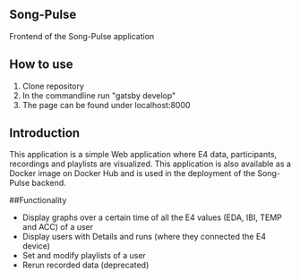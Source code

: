 ## Song-Pulse
Frontend of the Song-Pulse application

## How to use
1) Clone repository
2) In the commandline run "gatsby develop"
3) The page can be found under localhost:8000

## Introduction
This application is a simple Web application where E4 data, participants, recordings and playlists are visualized.
This application is also available as a Docker image on Docker Hub and is used in the deployment of the Song-Pulse backend. 

##Functionality
- Display graphs over a certain time of all the E4 values (EDA, IBI, TEMP and ACC) of a user
- Display users with Details and runs (where they connected the E4 device)
- Set and modify playlists of a user
- Rerun recorded data (deprecated)

